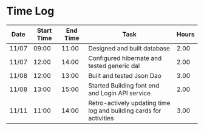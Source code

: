 # Time Log
| Date  | Start Time | End Time | Task | Hours |
|------ |------------|----------|------|-------|
| 11/07 | 09:00 | 11:00 | Designed and built database | 2.00 |
| 11/07 | 12:00 | 14:00 | Configured hibernate and tested generic dal | 2.00 |
| 11/08 | 12:00 | 13:00 | Built and tested Json Dao | 3.00 |
| 11/08 | 13:00 | 15:00 | Started Building font end and Login API service | 2.00 |
| 11/11 | 11:00 | 14:00| Retro-actively updating time log and building cards for activities | 3.00 | 